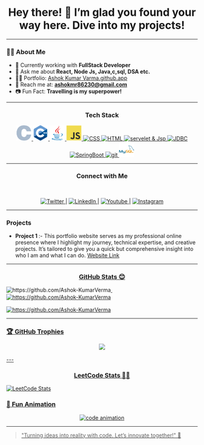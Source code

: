 <h1 align="center">Hey there! 👋 I’m glad you found your way here. Dive into my projects!</h1>

---

### 🧑‍💻 About Me
- 🔭 Currently working with **FullStack Developer**
- 💬 Ask me about **React, Node Js, Java,c,sql, DSA  etc.**
- 👨‍💻 Portfolio: [Ashok Kumar Varma.github.app](https://ashok-kumarverma.github.io/Personal-Portfolio-Application/)
- 📧 Reach me at: **ashokmr86230@gmail.com**
- 📷 Fun Fact: **Travelling  is my superpower!**

---

<h3 align="center">Tech Stack</h3>
<p align="center"> 
<a href="https://www.cprogramming.com/" target="_blank"> <img src="https://raw.githubusercontent.com/devicons/devicon/master/icons/c/c-original.svg" alt="c" width="40" height="40"/> </a> 
<a href="https://www.w3schools.com/cpp/" target="_blank"> <img src="https://raw.githubusercontent.com/devicons/devicon/master/icons/cplusplus/cplusplus-original.svg" alt="cplusplus" width="40" height="40"/> </a> 
<a href="https://www.java.com" target="_blank"> <img src="https://raw.githubusercontent.com/devicons/devicon/master/icons/java/java-original.svg" alt="java" width="40" height="40"/> </a> 
<a href="https://developer.mozilla.org/en-US/docs/Web/JavaScript" target="_blank"> <img src="https://raw.githubusercontent.com/devicons/devicon/master/icons/javascript/javascript-original.svg" alt="javascript" width="40" height="40"/> </a> 
<a href="https://www.w3schools.com/" target="_blank"> <img src="https://tse2.mm.bing.net/th/id/OIP.kBRSsYCOgP1tk7xrGHRinAHaHa?pid=Api&P=0&h=180" alt="CSS" width="40" height="40"/> </a> 
<a href="https://www.w3schools.com/" target="_blank"> <img src="https://tse2.mm.bing.net/th/id/OIP.MQOaU6tX8AtO_zP7e8-i6AHaHa?pid=Api&P=0&h=180" alt="HTML" width="40" height="40"/> </a> 
<a href="https://www.w3schools.com/" target="_blank"> <img src="https://tse3.mm.bing.net/th/id/OIP.cizrCwjg5Ja54IAXelTYkwAAAA?pid=Api&P=0&h=180" alt="servelet & Jsp" width="40" height="40"/> </a> 
<a href="https://www.w3schools.com/" target="_blank"> <img src="https://virtuallyfun.com/wp-content/uploads/2017/12/jdbc.png" alt="JDBC" width="40" height="40"/> </a> 
<a href="https://www.w3schools.com/" target="_blank"> <img src="https://tse1.mm.bing.net/th/id/OIP.h2s6UPlKpYe09HtS-d7BhwAAAA?pid=Api&P=0&h=180" alt="SpringBoot" width="40" height="40"/> </a> 
<a href="https://git-scm.com/" target="_blank"> <img src="https://www.vectorlogo.zone/logos/git-scm/git-scm-icon.svg" alt="git" width="40" height="40"/> </a> 
<a href="https://www.mysql.com/" target="_blank"> <img src="https://raw.githubusercontent.com/devicons/devicon/master/icons/mysql/mysql-original-wordmark.svg" alt="mysql" width="40" height="40"/> </a>  

</p>

---

<h3 align="center">Connect with Me</h3>
<br>
<p align="center">
  <a href="https://x.com/AshokMr44847181" target="_blank">
    <img src="https://img.icons8.com/color/48/000000/twitter-squared.png" alt="Twitter" width="40" height="40"/>
  </a> | 
  <a href="linkedin.com/in/ashok-kumar-verma-481660282" target="_blank">
    <img src="https://img.icons8.com/color/48/000000/linkedin.png" alt="LinkedIn" width="40" height="40"/>
  </a> | 
  <a href="https://www.youtube.com/@Legend_Coders" target="_blank">
    <img src="https://tse3.mm.bing.net/th/id/OIP.RI2TEiPyoY-pnAZKckCQAwHaHb?pid=Api&P=0&h=180" alt="Youtube" width="40" height="40"/>
  </a>|
  <a href="https://www.instagram.com/ashok_verma_2006/" target="_blank">
    <img src="https://tse2.mm.bing.net/th/id/OIP.CVm99iUD3ejtcWYtLvMisQHaHa?pid=Api&P=0&h=180" alt="Instagram" width="40" height="40"/>
  </a>
</p>

---

<h3 align="left">Projects</h3>
<ul>
  <li><strong> Project 1 </strong>:- This portfolio website serves as my professional online presence where I highlight my journey, technical expertise, and creative projects. It’s tailored to give you a quick but comprehensive insight into who I am and what I can do.
<a href="https://ashok-kumarverma.github.io/Personal-Portfolio-Application/" target="_blank">Website Link</li>
</ul>

---

<h3 align="center">GitHub Stats 😊</h3>
<p><img align="left" src="https://github-readme-stats.vercel.app/api/top-langs?username=Ashok-KumarVerma&show_icons=true&locale=en&layout=compact" alt="https://github.com/Ashok-KumarVerma" /></p>
<p>&nbsp;<img align="center" src="https://github-readme-stats.vercel.app/api?username=Ashok-KumarVerma&show_icons=true&locale=en" alt="https://github.com/Ashok-KumarVerma" /></p>
<p><img align="center" src="https://github-readme-streak-stats.herokuapp.com/?user=Ashok-KumarVerma&" alt="https://github.com/Ashok-KumarVerma" /></p>

---

### 🏆 GitHub Trophies

<p align="center">
  <img src="https://github-profile-trophy.vercel.app/?username=Ashok-KumarVerma&theme=algolia&margin-w=10&no-frame=true"/>
</p>
---

<h3 align="center">LeetCode Stats 🤷‍♂️</h3>
<p align="left">
  <img src="https://leetcode.com/progress/DataDream?theme=dark&font=baloo&ext=contest" alt="LeetCode Stats" />
</p>

### 🎥 Fun Animation

<p align="center">
  <img src="https://media.giphy.com/media/qgQUggAC3Pfv687qPC/giphy.gif" width="400" alt="code animation" />
</p>

---

> "Turning ideas into reality with code. Let’s innovate together!" 🚀
